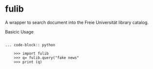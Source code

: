# fulib
A wrapper to search document into the Freie Universität library catalog.



Basicic Usage
~~~~~~~~~~~~~

... code-block:: python

    >>> import fulib
    >>> q= fulib.query("fake news"
    >>> print (q)


